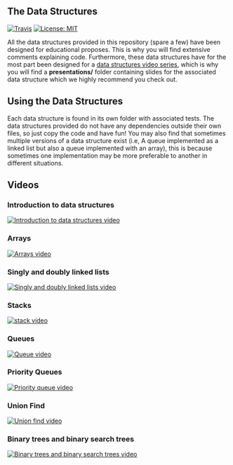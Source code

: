 ## The Data Structures

[![Travis](https://img.shields.io/travis/williamfiset/data-structures.svg)](https://github.com/williamfiset/data-structures) [![License: MIT](https://img.shields.io/badge/License-MIT-yellow.svg)](https://opensource.org/licenses/MIT)

All the data structures provided in this repository (spare a few) have been designed for educational proposes. This is why you will find extensive comments explaining code. Furthermore, these data structures have for the most part been designed for a [data structures video series](https://www.youtube.com/playlist?list=PLDV1Zeh2NRsB6SWUrDFW2RmDotAfPbeHu), which is why you will find a **presentations/** folder containing slides for the associated data structure which we highly recommend you check out.

## Using the Data Structures

Each data structure is found in its own folder with associated tests. The data structures provided do not have any dependencies outside their own files, so just copy the code and have fun! You may also find that sometimes multiple versions of a data structure exist (i.e, A queue implemented as a linked list but also a queue implemented with an array), this is because sometimes one implementation may be more preferable to another in different situations. 

## Videos


### Introduction to data structures

[![Introduction to data structures video](https://raw.githubusercontent.com/williamfiset/data-structures/tree/master/images/intro.png)](https://www.youtube.com/watch?v=aGC3UAByBPk&list=PLDV1Zeh2NRsB6SWUrDFW2RmDotAfPbeHu "Introduction to data structures")

### Arrays

[![Arrays video](https://raw.githubusercontent.com/williamfiset/data-structures/tree/master/images/array.png)](https://www.youtube.com/watch?v=PEnFFiQe1pM&index=3&list=PLDV1Zeh2NRsB6SWUrDFW2RmDotAfPbeHu "Static and dynamic arrays")

### Singly and doubly linked lists

[![Singly and doubly linked lists video](https://raw.githubusercontent.com/williamfiset/data-structures/tree/master/images/linkedlist.png)](https://www.youtube.com/watch?v=-Yn5DU0_-lw&index=5&list= "Singly and doubly linked lists")

### Stacks

[![stack video](https://raw.githubusercontent.com/williamfiset/data-structures/tree/master/images/stack.png)](https://www.youtube.com/watch?v=L3ud3rXpIxA&index=7&list=PLDV1Zeh2NRsB6SWUrDFW2RmDotAfPbeHu "The stack")

### Queues

[![Queue video](https://raw.githubusercontent.com/williamfiset/data-structures/tree/master/images/queue.png)](https://www.youtube.com/watch?v=KxzhEQ-zpDc&list=PLDV1Zeh2NRsB6SWUrDFW2RmDotAfPbeHu "The queue")

### Priority Queues

[![Priority queue video](https://raw.githubusercontent.com/williamfiset/data-structures/tree/master/images/PQ.png)](https://www.youtube.com/watch?v=wptevk0bshY&list=PLDV1Zeh2NRsB6SWUrDFW2RmDotAfPbeHu "The priority queue")

### Union Find

[![Union find video](https://raw.githubusercontent.com/williamfiset/data-structures/tree/master/images/UF.png)](https://www.youtube.com/watch?v=ibjEGG7ylHk&list=PLDV1Zeh2NRsB6SWUrDFW2RmDotAfPbeHu "The union find")

### Binary trees and binary search trees

[![Binary trees and binary search trees video](https://raw.githubusercontent.com/williamfiset/data-structures/tree/master/images/BST.png)](https://www.youtube.com/watch?v=JfSdGQdAzq8&index=23&list=PLDV1Zeh2NRsB6SWUrDFW2RmDotAfPbeHu "Binary trees and binary search trees")


